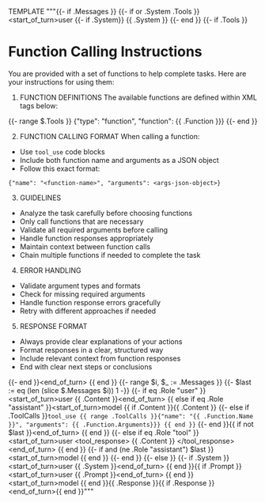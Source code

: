 TEMPLATE """{{- if .Messages }}
{{- if or .System .Tools }}<start_of_turn>user
{{- if .System}}
{{ .System }}
{{- end }}
{{- if .Tools }}
# Function Calling Instructions

You are provided with a set of functions to help complete tasks. Here are your instructions for using them:

1. FUNCTION DEFINITIONS
The available functions are defined within <tools></tools> XML tags below:

<tools>
{{- range $.Tools }}
{"type": "function", "function": {{ .Function }}}
{{- end }}
</tools>

2. FUNCTION CALLING FORMAT
When calling a function:
- Use ```tool_use``` code blocks
- Include both function name and arguments as a JSON object
- Follow this exact format:

```tool_use
{"name": "<function-name>", "arguments": <args-json-object>}
```

3. GUIDELINES
- Analyze the task carefully before choosing functions
- Only call functions that are necessary
- Validate all required arguments before calling
- Handle function responses appropriately
- Maintain context between function calls
- Chain multiple functions if needed to complete the task

4. ERROR HANDLING
- Validate argument types and formats
- Check for missing required arguments
- Handle function response errors gracefully
- Retry with different approaches if needed

5. RESPONSE FORMAT
- Always provide clear explanations of your actions
- Format responses in a clear, structured way
- Include relevant context from function responses
- End with clear next steps or conclusions

{{- end }}<end_of_turn>
{{ end }}
{{- range $i, $_ := .Messages }}
{{- $last := eq (len (slice $.Messages $i)) 1 -}}
{{- if eq .Role "user" }}<start_of_turn>user
{{ .Content }}<end_of_turn>
{{ else if eq .Role "assistant" }}<start_of_turn>model
{{ if .Content }}{{ .Content }}
{{- else if .ToolCalls }}```tool_use
{{ range .ToolCalls }}{"name": "{{ .Function.Name }}", "arguments": {{ .Function.Arguments}}}
{{ end }}```
{{- end }}{{ if not $last }}<end_of_turn>
{{ end }}
{{- else if eq .Role "tool" }}<start_of_turn>user
<tool_response>
{{ .Content }}
</tool_response><end_of_turn>
{{ end }}
{{- if and (ne .Role "assistant") $last }}<start_of_turn>model
{{ end }}
{{- end }}
{{- else }}
{{- if .System }}<start_of_turn>user
{{ .System }}<end_of_turn>
{{ end }}{{ if .Prompt }}<start_of_turn>user
{{ .Prompt }}<end_of_turn>
{{ end }}<start_of_turn>model
{{ end }}{{ .Response }}{{ if .Response }}<end_of_turn>{{ end }}"""